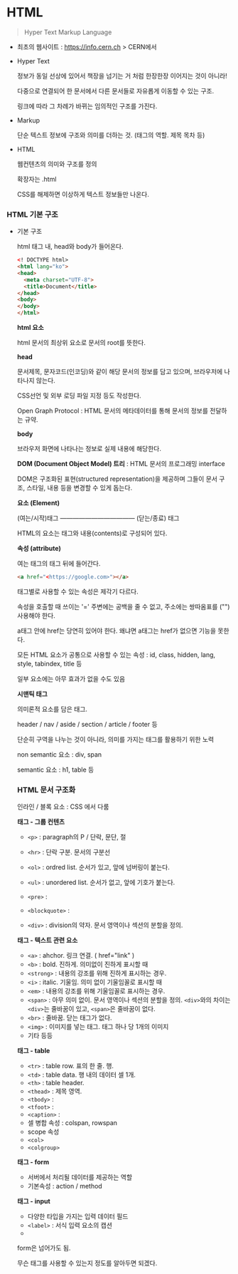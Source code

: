 # HTML

> Hyper Text Markup Language



- 최초의 웹사이트 : https://info.cern.ch  > CERN에서 



- Hyper Text

  정보가 동일 선상에 있어서 책장을 넘기는 거 처럼 한장한장 이어지는 것이 아니라!

  다중으로 연결되어 한 문서에서 다른 문서들로 자유롭게 이동할 수 있는 구조.

  링크에 따라 그 차례가 바뀌는 임의적인 구조를 가진다.

  

- Markup

  단순 텍스트 정보에 구조와 의미를 더하는 것. (태그의 역할. 제목 목차 등)



- HTML

  웹컨텐츠의 의미와 구조를 정의

  확장자는 .html

  CSS를 해제하면 이상하게 텍스트 정보들만 나온다.



### HTML 기본 구조

- 기본 구조

  html 태그 내, head와 body가 들어온다.

  ```html
  <! DOCTYPE html>
  <html lang="ko">
  <head>
  	<meta charset="UTF-8">
  	<title>Document</title>
  </head>
  <body>
  </body>
  </html>
  ```

  **html 요소**

  html 문서의 최상위 요소로 문서의 root를 뜻한다.

  **head**

  문서제목, 문자코드(인코딩)와 같이 해당 문서의 정보를 담고 있으며, 브라우저에 나타나지 않는다.

  CSS선언 및 외부 로딩 파일 지정 등도 작성한다.

  Open Graph Protocol : HTML 문서의 메타데이터를 통해 문서의 정보를 전달하는 규약.

  **body**

  브라우저 화면에 나타나는 정보로 실제 내용에 해당한다.

  

  **DOM (Document Object Model) 트리** : HTML 문서의 프로그래밍 interface

  DOM은 구조화된 표현(structured representation)을 제공하며 그들이 문서 구조, 스타일, 내용 등을 변경할 수 있게 돕는다.

  **요소 (Element)**

  (여는/시작)태그  ———————————— (닫는/종료) 태그

  HTML의 요소는 태그와 내용(contents)로 구성되어 있다.

  **속성 (attribute)**

  여는 태그의 태그 뒤에 들어간다.

  ```html
  <a href="<https://google.com>"></a>
  ```

  태그별로 사용할 수 있는 속성은 제각기 다르다.

  속성을 호출할 때 쓰이는 '=' 주변에는 공백을 줄 수 없고, 주소에는 쌍따옴표를 ("") 사용해야 한다.

  a태그 안에 href는 당연히 있어야 한다. 왜냐면 a태그는 href가 없으면 기능을 못한다.

  모든 HTML 요소가 공통으로 사용할 수 있는 속성 : id, class, hidden, lang, style, tabindex, title 등

  일부 요소에는 아무 효과가 없을 수도 있음

  **시맨틱 태그**

  의미론적 요소를 담은 태그.

  header / nav / aside / section / article / footer 등

  단순히 구역을 나누는 것이 아니라, 의미를 가지는 태그를 활용하기 위한 노력

  non semantic 요소 : div, span

  semantic 요소 : h1, table 등

  ### **HTML 문서 구조화**

  인라인 / 블록 요소 : CSS 에서 다룸

  **태그 - 그룹 컨텐츠**

  - `<p>` : paragraph의 P / 단락, 문단, 절

  - `<hr>` : 단락 구분. 문서의 구분선
  - `<ol>` : ordred list. 순서가 있고, 앞에 넘버링이 붙는다.
  - `<ul>` : unordered list. 순서가 없고, 앞에 기호가 붙는다.
  - `<pre>` :
  - `<blockquote>` :
  - `<div>` : division의 약자. 문서 영역이나 섹션의 분할을 정의.

  **태그 - 텍스트 관련 요소**

  - `<a>` : ahchor. 링크 연결. ( href="link" )
  - `<b>` : bold. 진하게. 의미없이 진하게 표시할 때
  - `<strong>` : 내용의 강조를 위해 진하게 표시하는 경우.
  - `<i>` : italic. 기울임. 의미 없이 기울임꼴로 표시할 때
  - `<em>` : 내용의 강조를 위해 기울임꼴로 표시하는 경우.
  - `<span>` : 아무 의미 없이. 문서 영역이나 섹션의 분할을 정의. `<div>`와의 차이는 `<div>`는 줄바꿈이 있고, `<span>`은 줄바꿈이 없다.
  - `<br>` : 줄바꿈. 닫는 태그가 없다.
  - `<img>` : 이미지를 넣는 태그. 태그 하나 당 1개의 이미지
  - 기타 등등

  **태그 - table**

  - `<tr>` : table row. 표의 한 줄. 행.
  - `<td>` : table data. 행 내의 데이터 셀 1개.
  - `<th>` : table header. 
  - `<thead>` : 제목 영역. 
  - `<tbody>` : 
  - `<tfoot>` : 
  - `<caption>` : 
  - 셀 병합 속성 : colspan, rowspan
  - scope 속성
  - `<col>`
  - `<colgroup>`

  **태그 - form**

  - 서버에서 처리될 데이터를 제공하는 역할
  - 기본속성 : action / method

  **태그 - input**

  - 다양한 타입을 가지는 입력 데이터 필드
  - `<label>` : 서식 입력 요소의 캡션
  - 

  form은 넘어가도 됨.

  무슨 태그를 사용할 수 있는지 정도를 알아두면 되겠다.
